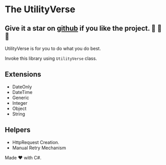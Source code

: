 ﻿# The UtilityVerse

## Give it a star on [github](https://github.com/purkayasta/TheUtilityVerse) if you like the project. 👏 🌠 🌟

UtilityVerse is for you to do what you do best. 

Invoke this library using ```UtilityVerse``` class.

## Extensions
- DateOnly
- DateTime
- Generic
- Integer
- Object
- String


## Helpers
- HttpRequest Creation.
- Manual Retry Mechanism


Made ❤ with C#.